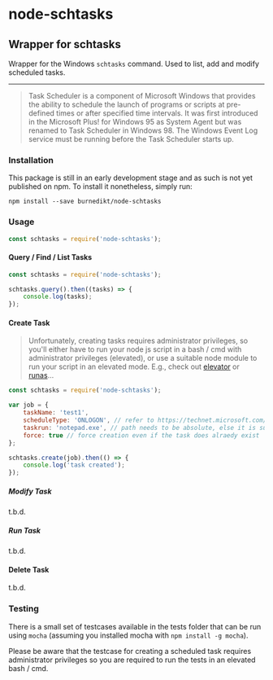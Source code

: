 # node-schtasks

## Wrapper for schtasks

Wrapper for the Windows `schtasks` command. Used to list, add and modify scheduled tasks.

----

>Task Scheduler is a component of Microsoft Windows that provides the ability to schedule the launch of programs or scripts at pre-defined times or after specified time intervals. It was first introduced in the Microsoft Plus! for Windows 95 as System Agent but was renamed to Task Scheduler in Windows 98. The Windows Event Log service must be running before the Task Scheduler starts up.

### Installation

This package is still in an early development stage and as such is not yet published on npm.
To install it nonetheless, simply run:

```
npm install --save burnedikt/node-schtasks
```

### Usage

```js
const schtasks = require('node-schtasks');
```

#### Query / Find / List Tasks

```js
const schtasks = require('node-schtasks');

schtasks.query().then((tasks) => {
    console.log(tasks);
});
```

#### Create Task

> Unfortunately, creating tasks requires administrator privileges, so you'll either have to run your node js script
 in a bash / cmd with administrator privileges (elevated), or use a suitable node module to run your script in an 
 elevated mode. E.g., check out [elevator](https://www.npmjs.com/package/elevator) or [runas](https://www.npmjs.com/package/runas)...

```js
const schtasks = require('node-schtasks');

var job = {
	taskName: 'test1',
	scheduleType: 'ONLOGON', // refer to https://technet.microsoft.com/en-us/library/cc772785(v=ws.10).aspx#BKMK_create for more values
	taskrun: 'notepad.exe', // path needs to be absolute, else it is suspected to be relative to System32
	force: true // force creation even if the task does alraedy exist
};

schtasks.create(job).then(() => {
    console.log('task created');
});
```

##### Modify Task

t.b.d.

##### Run Task

t.b.d.

#### Delete Task

t.b.d.

### Testing

There is a small set of testcases available in the tests
 folder that can be run using `mocha` (assuming you installed mocha with `npm install -g mocha`).
 
Please be aware that the testcase for creating a scheduled task requires administrator privileges so 
 you are required to run the tests in an elevated bash / cmd.
